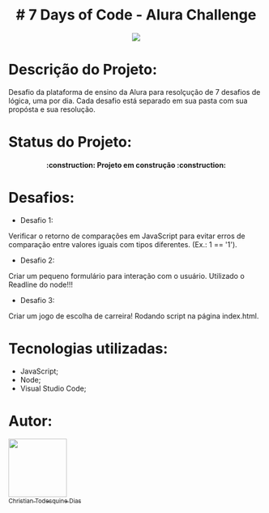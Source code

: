 <h1 align="center" ># 7 Days of Code - Alura Challenge</h1>

<p align="center">
  <img src="http://img.shields.io/static/v1?label=STATUS&message=EM%20DESENVOLVIMENTO&color=GREEN&style=for-the-badge"/>
</p>

# Descrição do Projeto:

Desafio da plataforma de ensino da Alura para resolçução de 7 desafios de lógica, uma por dia. Cada desafio está separado em sua pasta com sua propósta e sua resolução.

# Status do Projeto:

<h4 align="center"> 
    :construction:  Projeto em construção  :construction:
</h4>

# Desafios:

* Desafio 1:

Verificar o retorno de comparações em JavaScript para evitar erros de comparação entre valores iguais com tipos diferentes. (Ex.: 1 == '1').

* Desafio 2:

Criar um pequeno formulário para interação com o usuário. Utilizado o Readline do node!!!

* Desafio 3:

Criar um jogo de escolha de carreira! Rodando script na página index.html.

# Tecnologias utilizadas:
* JavaScript;
* Node;
* Visual Studio Code;

# Autor:

[<img src="https://avatars.githubusercontent.com/u/46171944?v=4" width=115><br><sub>Christian Todesquine Dias</sub>](https://github.com/td-chris)
